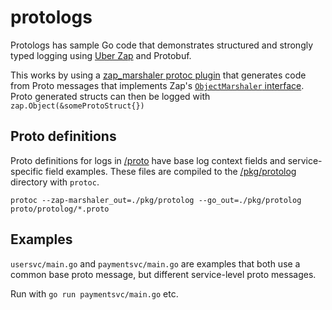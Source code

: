 # protologs

Protologs has sample Go code that demonstrates structured and strongly typed logging using [Uber Zap](https://github.com/uber-go/zap) and Protobuf.

This works by using a [zap_marshaler protoc plugin](https://github.com/kazegusuri/go-proto-zap-marshaler) that generates code from Proto messages that implements Zap's [`ObjectMarshaler` interface](https://godoc.org/go.uber.org/zap/zapcore#ObjectMarshaler). Proto generated structs can then be logged with `zap.Object(&someProtoStruct{})`

## Proto definitions

Proto definitions for logs in [/proto](/proto) have base log context fields and service-specific field examples. These files are compiled to the [/pkg/protolog](/pkg/protolog) directory with `protoc`.

```shell script
protoc --zap-marshaler_out=./pkg/protolog --go_out=./pkg/protolog proto/protolog/*.proto
```  

## Examples

`usersvc/main.go` and `paymentsvc/main.go` are examples that both use a common base proto message, but different service-level proto messages.

Run with `go run paymentsvc/main.go` etc. 